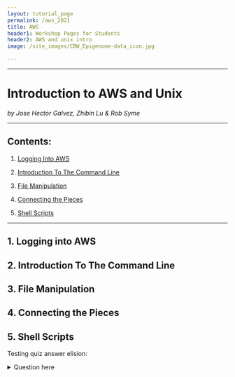 ```yaml
---
layout: tutorial_page
permalink: /aws_2021
title: AWS
header1: Workshop Pages for Students
header2: AWS and unix intro
image: /site_images/CBW_Epigenome-data_icon.jpg

---
```


-----------------------

# Introduction to AWS and Unix

*by Jose Hector Galvez, Zhibin Lu & Rob Syme*

---

## Contents:

1. [Logging Into AWS](#logging_in)

2. [Introduction To The Command Line](#introduction)

3. [File Manipulation](#file_manipulation)

4. [Connecting the Pieces](#connecting_the_pieces)

5. [Shell Scripts](#scripts)


---
<a name="logging_in"></a>
## 1. Logging into AWS

<a name="introduction"></a>
## 2. Introduction To The Command Line

<a name="file_manipulation"></a>
## 3. File Manipulation

<a name="connecting_the_pieces"></a>
## 4. Connecting the Pieces

<a name="scripts"></a>
## 5. Shell Scripts

Testing quiz answer elision:

<details>
<summary>
Question here
</summary>

Answer here:

```{bash}
salloc -N 1 -n 2  --mem 7000
```
</details>

